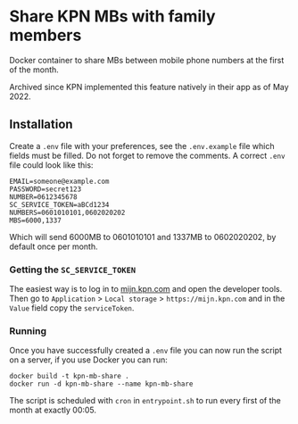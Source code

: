 # Share KPN MBs with family members
Docker container to share MBs between mobile phone numbers at the first of the month.

Archived since KPN implemented this feature natively in their app as of May 2022.

## Installation
Create a `.env` file with your preferences, see the `.env.example` file which fields must be filled. Do not forget to remove the comments. A correct `.env` file could look like this:
```
EMAIL=someone@example.com
PASSWORD=secret123
NUMBER=0612345678
SC_SERVICE_TOKEN=aBCd1234
NUMBERS=0601010101,0602020202
MBS=6000,1337
```
Which will send 6000MB to 0601010101 and 1337MB to 0602020202, by default once per month.

### Getting the `SC_SERVICE_TOKEN`
The easiest way is to log in to [mijn.kpn.com](mijn.kpn.com) and open the developer tools. Then go to `Application` > `Local storage` > `https://mijn.kpn.com` and in the `Value` field copy the `serviceToken`.

### Running
Once you have successfully created a `.env` file you can now run the script on a server, if you use Docker you can run:
```
docker build -t kpn-mb-share . 
docker run -d kpn-mb-share --name kpn-mb-share
```

The script is scheduled with `cron` in `entrypoint.sh` to run every first of the month at exactly 00:05.
